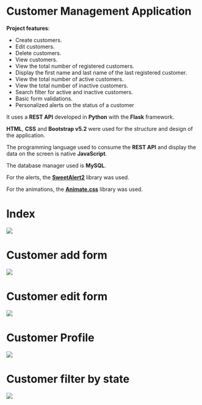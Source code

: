 # Customer Management Application

**Project features**:

- Create customers.
- Edit customers.
- Delete customers.
- View customers.
- View the total number of registered customers.
- Display the first name and last name of the last registered customer.
- View the total number of active customers.
- View the total number of inactive customers.
- Search filter for active and inactive customers.
- Basic form validations.
- Personalized alerts on the status of a customer

It uses a **REST API** developed in **Python** with the **Flask** framework.

**HTML**, **CSS** and **Bootstrap v5.2** were used for the structure and design of the application.

The programming language used to consume the **REST API** and display the data on the screen is native **JavaScript**.

The database manager used is **MySQL**.

For the alerts, the **[SweetAlert2](https://sweetalert2.github.io/)** library was used.

For the animations, the **[Animate.css](https://animate.style/)** library was used.

# Index

![](https://i.imgur.com/ipTrnvC.png)

# Customer add form

![](https://i.imgur.com/8Er7exl.png)

# Customer edit form

![](https://i.imgur.com/BqHv2AE.png)

# Customer Profile

![](https://i.imgur.com/UOySu7v.png)

# Customer filter by state

![](https://i.imgur.com/ZQJ6Alt.png)

